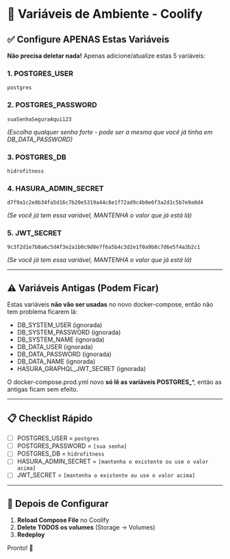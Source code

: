 # 🔧 Variáveis de Ambiente - Coolify

## ✅ Configure APENAS Estas Variáveis

**Não precisa deletar nada!** Apenas adicione/atualize estas 5 variáveis:

### 1. POSTGRES_USER
```
postgres
```

### 2. POSTGRES_PASSWORD
```
suaSenhaSeguraAqui123
```
*(Escolha qualquer senha forte - pode ser a mesma que você já tinha em DB_DATA_PASSWORD)*

### 3. POSTGRES_DB
```
hidrofitness
```

### 4. HASURA_ADMIN_SECRET
```
d7f9a1c2e8b34fa5d16c7b20e5319a44c8e1f72ad9c4b0e6f3a2d1c5b7e9a0d4
```
*(Se você já tem essa variável, MANTENHA o valor que já está lá)*

### 5. JWT_SECRET
```
9c3f2d1e7b8a6c5d4f3e2a1b0c9d8e7f6a5b4c3d2e1f0a9b8c7d6e5f4a3b2c1
```
*(Se você já tem essa variável, MANTENHA o valor que já está lá)*

---

## ⚠️ Variáveis Antigas (Podem Ficar)

Estas variáveis **não vão ser usadas** no novo docker-compose, então não tem problema ficarem lá:

- DB_SYSTEM_USER (ignorada)
- DB_SYSTEM_PASSWORD (ignorada)
- DB_SYSTEM_NAME (ignorada)
- DB_DATA_USER (ignorada)
- DB_DATA_PASSWORD (ignorada)
- DB_DATA_NAME (ignorada)
- HASURA_GRAPHQL_JWT_SECRET (ignorada)

O docker-compose.prod.yml novo **só lê as variáveis POSTGRES_***, então as antigas ficam sem efeito.

---

## 📋 Checklist Rápido

- [ ] POSTGRES_USER = `postgres`
- [ ] POSTGRES_PASSWORD = `[sua senha]`
- [ ] POSTGRES_DB = `hidrofitness`
- [ ] HASURA_ADMIN_SECRET = `[mantenha o existente ou use o valor acima]`
- [ ] JWT_SECRET = `[mantenha o existente ou use o valor acima]`

---

## 🚀 Depois de Configurar

1. **Reload Compose File** no Coolify
2. **Delete TODOS os volumes** (Storage → Volumes)
3. **Redeploy**

Pronto! 🎉
